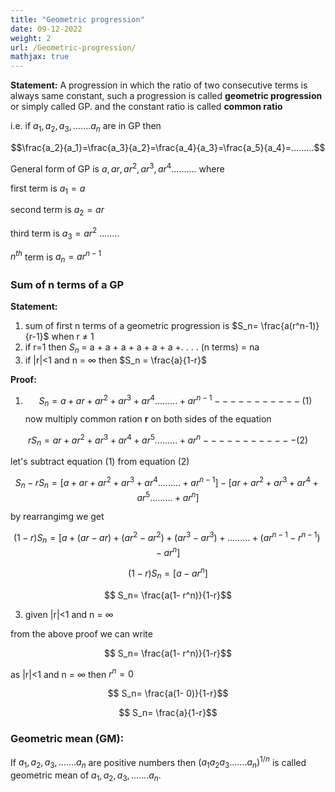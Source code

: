 ```yaml
---
title: "Geometric progression"
date: 09-12-2022
weight: 2
url: /Geometric-progression/
mathjax: true
---
```


**Statement:** A progression in which the ratio of two consecutive terms is always same constant, such a progression is called **geometric progression** or simply called
GP. and the constant ratio is called **common ratio** 

i.e. if $a_1,a_2,a_3,.......a_n$ are in GP then 

$$\frac{a_2}{a_1}=\frac{a_3}{a_2}=\frac{a_4}{a_3}=\frac{a_5}{a_4}=.........$$

General form of GP is $a, ar, ar^2, ar^3, ar^4 ..........$ where

first term is $a_1=a$

second term is $a_2=ar$

third term is $a_3=ar^2$
........

$n^{th}$ term is $a_n=ar^{n-1}$

### Sum of n terms of a GP

**Statement:** 
1) sum of first n terms of a geometric progression is $S_n= \frac{a(r^n-1)}{r-1}$ when r $\neq$ 1
2) if r=1 then $S_n$ = a + a + a + a + a + a +. . . . (n terms) = na
3) if |r|<1 and n = $\infty$ then $S_n = \frac{a}{1-r}$

**Proof:**
1) $$S_n= a + ar + ar^2 + ar^3 + ar^4 .........+ ar^{n-1}-----------(1)$$
 now multiply common ration **r** on both sides of the equation
 
 $$ r S_n = ar + ar^2 + ar^3 + ar^4 +ar^5.........+ ar^n------------(2)$$
 
 let's subtract equation (1) from equation (2)
 
 $$S_n- r S_n= [a + ar + ar^2 + ar^3 + ar^4 .........+ ar^{n-1}] - [ ar + ar^2 + ar^3 + ar^4 +ar^5.........+ ar^n]$$
 
 by rearrangimg we get 
 
 $$(1- r) S_n= [a + (ar-ar) + (ar^2-ar^2) + (ar^3-ar^3) +  .........+ (ar^{n-1}-r^{n-1})- ar^n]$$
 
 $$(1- r) S_n= [a- ar^n]$$
 
 $$ S_n= \frac{a(1- r^n)}{1-r}$$
 
 3) given |r|<1 and n = $\infty$ 

from the above proof we can write 

$$ S_n= \frac{a(1- r^n)}{1-r}$$

as |r|<1 and n = $\infty$ then $r^n = 0$

$$ S_n= \frac{a(1- 0)}{1-r}$$

$$ S_n= \frac{a}{1-r}$$

### Geometric mean (GM):

If  $a_1,a_2,a_3,.......a_n$ are positive numbers then $(a_1a_2a_3.......a_n)^{1/n}$ is called geometric mean of  $a_1,a_2,a_3,.......a_n$.
